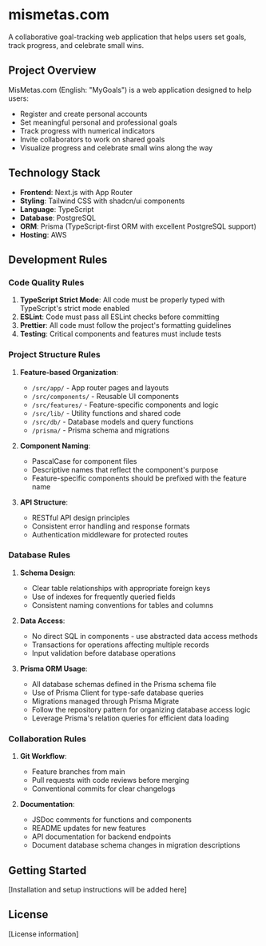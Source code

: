 # mismetas.com

A collaborative goal-tracking web application that helps users set goals, track progress, and celebrate small wins.

## Project Overview

MisMetas.com (English: "MyGoals") is a web application designed to help users:
- Register and create personal accounts
- Set meaningful personal and professional goals
- Track progress with numerical indicators
- Invite collaborators to work on shared goals
- Visualize progress and celebrate small wins along the way

## Technology Stack

- **Frontend**: Next.js with App Router
- **Styling**: Tailwind CSS with shadcn/ui components
- **Language**: TypeScript
- **Database**: PostgreSQL
- **ORM**: Prisma (TypeScript-first ORM with excellent PostgreSQL support)
- **Hosting**: AWS

## Development Rules

### Code Quality Rules

1. **TypeScript Strict Mode**: All code must be properly typed with TypeScript's strict mode enabled
2. **ESLint**: Code must pass all ESLint checks before committing
3. **Prettier**: All code must follow the project's formatting guidelines
4. **Testing**: Critical components and features must include tests

### Project Structure Rules

1. **Feature-based Organization**:
   - `/src/app/` - App router pages and layouts
   - `/src/components/` - Reusable UI components
   - `/src/features/` - Feature-specific components and logic
   - `/src/lib/` - Utility functions and shared code
   - `/src/db/` - Database models and query functions
   - `/prisma/` - Prisma schema and migrations

2. **Component Naming**:
   - PascalCase for component files
   - Descriptive names that reflect the component's purpose
   - Feature-specific components should be prefixed with the feature name

3. **API Structure**:
   - RESTful API design principles
   - Consistent error handling and response formats
   - Authentication middleware for protected routes

### Database Rules

1. **Schema Design**:
   - Clear table relationships with appropriate foreign keys
   - Use of indexes for frequently queried fields
   - Consistent naming conventions for tables and columns

2. **Data Access**:
   - No direct SQL in components - use abstracted data access methods
   - Transactions for operations affecting multiple records
   - Input validation before database operations

3. **Prisma ORM Usage**:
   - All database schemas defined in the Prisma schema file
   - Use of Prisma Client for type-safe database queries
   - Migrations managed through Prisma Migrate
   - Follow the repository pattern for organizing database access logic
   - Leverage Prisma's relation queries for efficient data loading

### Collaboration Rules

1. **Git Workflow**:
   - Feature branches from main
   - Pull requests with code reviews before merging
   - Conventional commits for clear changelogs

2. **Documentation**:
   - JSDoc comments for functions and components
   - README updates for new features
   - API documentation for backend endpoints
   - Document database schema changes in migration descriptions

## Getting Started

[Installation and setup instructions will be added here]

## License

[License information]